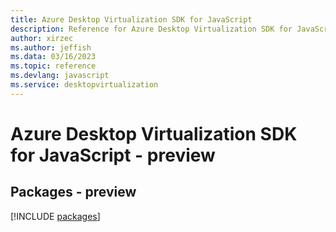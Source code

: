 ```yaml
---
title: Azure Desktop Virtualization SDK for JavaScript
description: Reference for Azure Desktop Virtualization SDK for JavaScript
author: xirzec
ms.author: jeffish
ms.data: 03/16/2023
ms.topic: reference
ms.devlang: javascript
ms.service: desktopvirtualization
---
```

# Azure Desktop Virtualization SDK for JavaScript - preview
## Packages - preview
[!INCLUDE [packages](desktop-virtualization-index.md)]